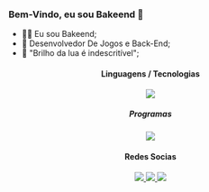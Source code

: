 ### Bem-Vindo, eu sou Bakeend 👋


- 👨‍💻 Eu sou Bakeend;
- 🌱 Desenvolvedor De Jogos e Back-End;
- 📠 "Brilho da lua é indescritível";


<h4 align="center">Linguagens / Tecnologias</h4>
<p align="center">
  <a href='https://skillicons.dev'>
    <img src='https://skillicons.dev/icons?i=cs,dotnet,lua,mysql'/>
  </a>
  
<h5 align="center">Programas</h4>
<p align="center">
  <a href='https://skillicons.dev'>
    <img src='https://skillicons.dev/icons?i=visualstudio,vscode,unity,godot'/>
  </a>
  

  
<h4 align="center">Redes Socias</h4>

<p align="center">
  <a
href='https://discord.gg/b2sZ4S4zQW'
target="_blank">
<img src='https://skillicons.dev/icons?i=discord'
  </a>
<!-- Divide the space -->
  <a
href='https://www.linkedin.com/in/cl%C3%A1udio-vin%C3%ADcius-7b30b6253'
target="_blank">
<img src='https://skillicons.dev/icons?i=linkedin'
<a
href='https://github.com/Bakeend'
target="_blank">
<img src="https://skillicons.dev/icons?i=github" />
  </a>
    
  </a>
    
</p>
 
</p>
<!-- <br><br/> 
<div align="center">
  <img src="https://github-readme-stats.vercel.app/api?hide_title=false&amp;hide_rank=false&amp;show_icons=true&amp;include_all_commits=true&amp;count_private=true&amp;disable_animations=false&amp;theme=dark&amp;locale=pt-br&amp;hide_border=true&amp;username=Bakeend" />
    <img src="https://github-readme-stats.vercel.app/api/top-langs/?hide_title=false&amp;hide_rank=false&amp;show_icons=true&amp;include_all_commits=true&amp;count_private=true&amp;disable_animations=false&amp;theme=dark&amp;locale=pt-br&amp;hide_border=true&amp;username=Bakeend" />
</div>

<br><br/>

</div>

</div>
-->

